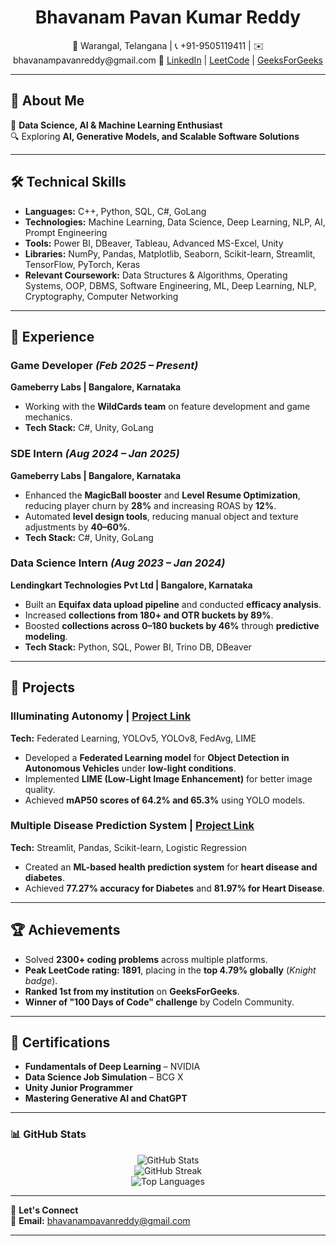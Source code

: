 <h1 align="center">Bhavanam Pavan Kumar Reddy</h1>  

<p align="center">
📍 Warangal, Telangana | 📞 +91-9505119411 | ✉️ bhavanampavanreddy@gmail.com  
🔗 <a href="[https://www.linkedin.com/in/your-profile](https://www.linkedin.com/in/pavan-kumar-reddy-bhavanam/)">LinkedIn</a> | <a href="[https://leetcode.com/your-profile](https://leetcode.com/u/pavan_riser/)">LeetCode</a> | <a href="[https://www.geeksforgeeks.org/user/your-profile](https://www.geeksforgeeks.org/user/bhavanampavanreddy/)">GeeksForGeeks</a>  
</p>

---

## 👋 About Me  

🚀 **Data Science, AI & Machine Learning Enthusiast**  
🔍 Exploring **AI, Generative Models, and Scalable Software Solutions**  

---

## 🛠️ Technical Skills  

- **Languages:** C++, Python, SQL, C#, GoLang  
- **Technologies:** Machine Learning, Data Science, Deep Learning, NLP, AI, Prompt Engineering  
- **Tools:** Power BI, DBeaver, Tableau, Advanced MS-Excel, Unity  
- **Libraries:** NumPy, Pandas, Matplotlib, Seaborn, Scikit-learn, Streamlit, TensorFlow, PyTorch, Keras  
- **Relevant Coursework:** Data Structures & Algorithms, Operating Systems, OOP, DBMS, Software Engineering, ML, Deep Learning, NLP, Cryptography, Computer Networking  

---

## 💼 Experience  

### **Game Developer** *(Feb 2025 – Present)*  
**Gameberry Labs | Bangalore, Karnataka**  
- Working with the **WildCards team** on feature development and game mechanics.  
- **Tech Stack:** C#, Unity, GoLang  

### **SDE Intern** *(Aug 2024 – Jan 2025)*  
**Gameberry Labs | Bangalore, Karnataka**  
- Enhanced the **MagicBall booster** and **Level Resume Optimization**, reducing player churn by **28%** and increasing ROAS by **12%**.  
- Automated **level design tools**, reducing manual object and texture adjustments by **40–60%**.  
- **Tech Stack:** C#, Unity, GoLang  

### **Data Science Intern** *(Aug 2023 – Jan 2024)*  
**Lendingkart Technologies Pvt Ltd | Bangalore, Karnataka**  
- Built an **Equifax data upload pipeline** and conducted **efficacy analysis**.  
- Increased **collections from 180+ and OTR buckets by 89%**.  
- Boosted **collections across 0–180 buckets by 46%** through **predictive modeling**.  
- **Tech Stack:** Python, SQL, Power BI, Trino DB, DBeaver  

---

## 🔬 Projects  

### **Illuminating Autonomy** | [Project Link](https://drive.google.com/drive/u/4/folders/1HTcD6bj6XuaLBNPd4vv_Uglz3pkedT05)  
**Tech:** Federated Learning, YOLOv5, YOLOv8, FedAvg, LIME  
- Developed a **Federated Learning model** for **Object Detection in Autonomous Vehicles** under **low-light conditions**.  
- Implemented **LIME (Low-Light Image Enhancement)** for better image quality.  
- Achieved **mAP50 scores of 64.2% and 65.3%** using YOLO models.  

### **Multiple Disease Prediction System** | [Project Link](https://github.com/Pavan-Kumar-Reddy-45/Multiple-Disease-Prediction-System)  
**Tech:** Streamlit, Pandas, Scikit-learn, Logistic Regression  
- Created an **ML-based health prediction system** for **heart disease and diabetes**.  
- Achieved **77.27% accuracy for Diabetes** and **81.97% for Heart Disease**.  

---

## 🏆 Achievements  

- Solved **2300+ coding problems** across multiple platforms.  
- **Peak LeetCode rating: 1891**, placing in the **top 4.79% globally** (*Knight badge*).  
- **Ranked 1st from my institution** on **GeeksForGeeks**.  
- **Winner of "100 Days of Code" challenge** by CodeIn Community.  

---

## 📜 Certifications  

- **Fundamentals of Deep Learning** – NVIDIA  
- **Data Science Job Simulation** – BCG X  
- **Unity Junior Programmer**  
- **Mastering Generative AI and ChatGPT**  

---

### 📊 GitHub Stats  

<p align="center">
  <img src="https://github-readme-stats.vercel.app/api?username=Pavan-Kumar-Reddy-45&show_icons=true&theme=radical" alt="GitHub Stats" />
  <br>
  <img src="https://github-readme-streak-stats.herokuapp.com/?user=Pavan-Kumar-Reddy-45&theme=radical" alt="GitHub Streak" />
  <br>
  <img src="https://github-readme-stats.vercel.app/api/top-langs/?username=Pavan-Kumar-Reddy-45e&layout=compact&theme=radical" alt="Top Languages" />
</p>

---

🔗 **Let's Connect**  
📧 **Email:** bhavanampavanreddy@gmail.com  

---

